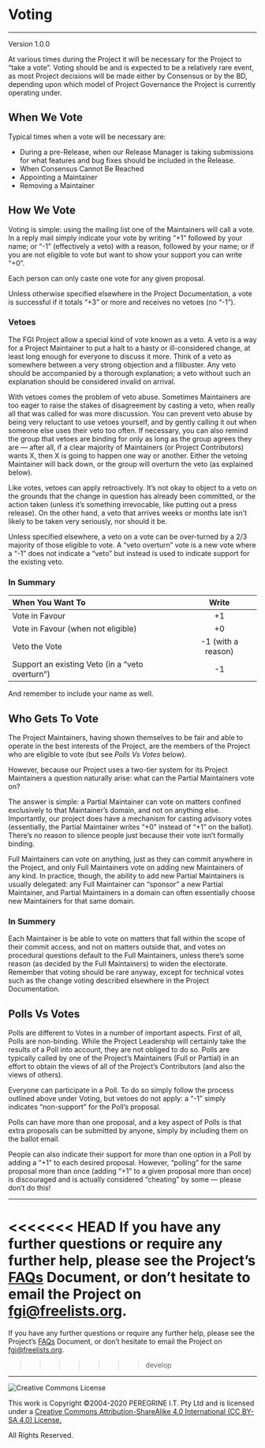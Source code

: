 # Voting

---

Version 1.0.0

At various times during the Project it will be necessary for the Project to &ldquo;take a vote&rdquo;. Voting should be and is expected to be a relatively rare event, as most Project decisions will be made either by Consensus or by the BD, depending upon which model of Project Governance the Project is currently operating under.

## When We Vote

Typical times when a vote will be necessary are: 

- During a pre-Release, when our Release Manager is taking submissions for what features and bug fixes should be included in the Release.
- When Consensus Cannot Be Reached
- Appointing a Maintainer
- Removing a Maintainer

## How We Vote

Voting is simple: using the mailing list one of the Maintainers will call a vote. In a reply mail simply indicate your vote by writing &ldquo;+1&rdquo; followed by your name; or &ldquo;-1&rdquo; (effectively a veto) with a reason, followed by your name; or if you are not eligible to vote but want to show your support you can write &ldquo;+0&rdquo;.

Each person can only caste one vote for any given proposal.

Unless otherwise specified elsewhere in the Project Documentation, a vote is successful if it totals &ldquo;+3&rdquo; or more and receives no vetoes (no &ldquo;-1&rdquo;).

### Vetoes

The FGI Project allow a special kind of vote known as a veto. A veto is a way for a Project Maintainer to put a halt to a hasty or ill-considered change, at least long enough for everyone to discuss it more. Think of a veto as somewhere between a very strong objection and a filibuster. Any veto should be accompanied by a thorough explanation; a veto without such an explanation should be considered invalid on arrival.

With vetoes comes the problem of veto abuse. Sometimes Maintainers are too eager to raise the stakes of disagreement by casting a veto, when really all that was called for was more discussion. You can prevent veto abuse by being very reluctant to use vetoes yourself, and by gently calling it out when someone else uses their veto too often. If necessary, you can also remind the group that vetoes are binding for only as long as the group agrees they are — after all, if a clear majority of Maintainers (or Project Contributors) wants X, then X is going to happen one way or another. Either the vetoing Maintainer will back down, or the group will overturn the veto (as explained below).

Like votes, vetoes can apply retroactively. It&rsquo;s not okay to object to a veto on the grounds that the change in question has already been committed, or the action taken (unless it&rsquo;s something irrevocable, like putting out a press release). On the other hand, a veto that arrives weeks or months late isn&rsquo;t likely to be taken very seriously, nor should it be.

Unless specified elsewhere, a veto on a vote can be over-turned by a 2/3 majority of those eligible to vote. A &ldquo;veto overturn&rdquo; vote is a new vote where a &ldquo;-1&rdquo; does not indicate a &ldquo;veto&rdquo; but instead is used to indicate support for the existing veto.

### In Summary

|When You Want To|Write|
|:--|:-:|
|Vote in Favour|+1|
|Vote in Favour (when not eligible)|+0|
|Veto the Vote|-1 (with a reason)|
|Support an existing Veto (in a &ldquo;veto overturn&rdquo;)|-1|

And remember to include your name as well.

## Who Gets To Vote

The Project Maintainers, having shown themselves to be fair and able to operate in the best interests of the Project, are the members of the Project who are eligible to vote (but see *Polls Vs Votes* below).

However, because our Project uses a two-tier system for its Project Maintainers a question naturally arise: what can the Partial Maintainers vote on?

The answer is simple: a Partial Maintainer can vote on matters confined exclusively to that Maintainer&rsquo;s domain, and not on anything else. Importantly, our project does have a mechanism for casting advisory votes (essentially, the Partial Maintainer writes &ldquo;+0&rdquo; instead of &ldquo;+1&rdquo; on the ballot). There&rsquo;s no reason to silence people just because their vote isn&rsquo;t formally binding.

Full Maintainers can vote on anything, just as they can commit anywhere in the Project, and only Full Maintainers vote on adding new Maintainers of any kind. In practice, though, the ability to add new Partial Maintainers is usually delegated: any Full Maintainer can &ldquo;sponsor&rdquo; a new Partial Maintainer, and Partial Maintainers in a domain can often essentially choose new Maintainers for that same domain.

### In Summery

Each Maintainer is be able to vote on matters that fall within the scope of their commit access, and not on matters outside that, and votes on procedural questions default to the Full Maintainers, unless there&rsquo;s some reason (as decided by the Full Maintainers) to widen the electorate. Remember that voting should be rare anyway, except for technical votes such as the change voting described elsewhere in the Project Documentation.

## Polls Vs Votes

Polls are different to Votes in a number of important aspects. First of all, Polls are non-binding. While the Project Leadership will certainly take the results of a Poll into account, they are not obliged to do so. Polls are typically called by one of the Project&rsquo;s Maintainers (Full or Partial) in an effort to obtain the views of all of the Project&rsquo;s Contributors (and also the views of others).

Everyone can participate in a Poll. To do so simply follow the process outlined above under Voting, but vetoes do not apply: a &ldquo;-1&rdquo; simply indicates &ldquo;non-support&rdquo; for the Poll&rsquo;s proposal.

Polls can have more than one proposal, and a key aspect of Polls is that extra proposals can be submitted by anyone, simply by including them on the ballot email.

People can also indicate their support for more than one option in a Poll by adding a &ldquo;+1&rdquo; to each desired proposal. However, &ldquo;polling&rdquo; for the same proposal more than once (adding &ldquo;+1&rdquo; to a given proposal more than once) is discouraged and is actually considered &ldquo;cheating&rdquo; by some &mdash; please don&rsquo;t do this!

---

<<<<<<< HEAD
If you have any further questions or require any further help, please see the Project&rsquo;s [FAQs](FAQs.md) Document, or don&rsquo;t hesitate to email the Project on <fgi@freelists.org>.
=======
If you have any further questions or require any further help, please see the Project&rsquo;s [FAQs](https://github.com/Dulux-Oz/FGI/tree/master/Project_Documentation/FAQs.md) Document, or don&rsquo;t hesitate to email the Project on <fgi@freelists.org>.
>>>>>>> develop

---

![Creative Commons License](https://i.creativecommons.org/l/by-sa/4.0/88x31.png "Creative Commons License")

This work is Copyright &copy;2004-2020 PEREGRINE I.T. Pty Ltd and is licensed under a [Creative Commons Attribution-ShareAlike 4.0 International (CC BY-SA 4.0) License.](https://creativecommons.org/licenses/by-sa/4.0/)

All Rights Reserved.
